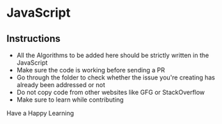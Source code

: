 # JavaScript

## Instructions

- All the Algorithms to be added here should be strictly written in the JavaScript
- Make sure the code is working before sending a PR
- Go through the folder to check whether the issue you're creating has already been addressed or not
- Do not copy code from other websites like GFG or StackOverflow
- Make sure to learn while contributing

Have a Happy Learning
